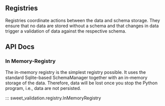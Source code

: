 ## Registries

Registries coordinate actions between the data and schema storage. They ensure
that no data are stored without a schema and that changes in data trigger a
validation of data against the respective schema.


## API Docs

### In Memory-Registry

The in-memory registry is the simplest registry possible. It uses the standard
Sqlite-based SchemaManager together with an in-memory storage of the data. Therefore,
data will be lost once you stop the Python program, i.e., data are not persisted.

::: sweet_validation.registry.InMemoryRegistry